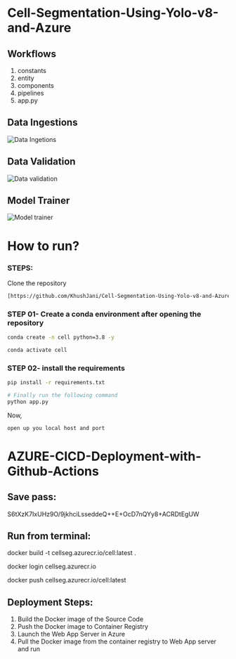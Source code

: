 # Cell-Segmentation-Using-Yolo-v8-and-Azure


## Workflows

1. constants
2. entity
3. components
4. pipelines
5. app.py


## Data Ingestions
![Data Ingetions](https://github.com/KhushJani/Cell-Segmentation-Using-Yolo-v8-and-Azure/assets/88198216/c86f9356-4f92-4cad-95b2-9944b93b4cba)

## Data Validation
![Data validation](https://github.com/KhushJani/Cell-Segmentation-Using-Yolo-v8-and-Azure/assets/88198216/f83b757f-ea9c-4f4a-a1a9-9c6241cca5a2)

## Model Trainer
![Model trainer](https://github.com/KhushJani/Cell-Segmentation-Using-Yolo-v8-and-Azure/assets/88198216/b20280bb-eec4-45c7-a3d4-602d8410d02b)


# How to run?
### STEPS:

Clone the repository

```bash
[https://github.com/KhushJani/Cell-Segmentation-Using-Yolo-v8-and-Azure.git]
```
### STEP 01- Create a conda environment after opening the repository

```bash
conda create -n cell python=3.8 -y
```

```bash
conda activate cell
```


### STEP 02- install the requirements
```bash
pip install -r requirements.txt
```


```bash
# Finally run the following command
python app.py
```

Now,
```bash
open up you local host and port
```


# AZURE-CICD-Deployment-with-Github-Actions

## Save pass:

S6tXzK7IxUHz9O/9jkhciLsseddeQ++E+OcD7nQYy8+ACRDtEgUW


## Run from terminal:

docker build -t cellseg.azurecr.io/cell:latest .

docker login cellseg.azurecr.io

docker push cellseg.azurecr.io/cell:latest


## Deployment Steps:

1. Build the Docker image of the Source Code
2. Push the Docker image to Container Registry
3. Launch the Web App Server in Azure 
4. Pull the Docker image from the container registry to Web App server and run 
